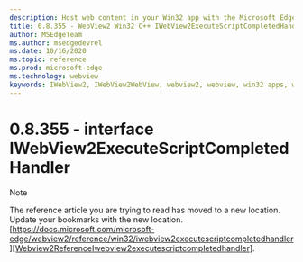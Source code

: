 ```yaml
---
description: Host web content in your Win32 app with the Microsoft Edge WebView2 control
title: 0.8.355 - WebView2 Win32 C++ IWebView2ExecuteScriptCompletedHandler
author: MSEdgeTeam
ms.author: msedgedevrel
ms.date: 10/16/2020
ms.topic: reference
ms.prod: microsoft-edge
ms.technology: webview
keywords: IWebView2, IWebView2WebView, webview2, webview, win32 apps, win32, edge
---
```


# 0.8.355 - interface IWebView2ExecuteScriptCompletedHandler 

> [!NOTE]
> The reference article you are trying to read has moved to a new location.  
> Update your bookmarks with the new location.  
> [https://docs.microsoft.com/microsoft-edge/webview2/reference/win32/iwebview2executescriptcompletedhandler][Webview2ReferenceIwebview2executescriptcompletedhandler].  

[Webview2ReferenceIwebview2executescriptcompletedhandler]: /microsoft-edge/webview2/reference/win32/iwebview2executescriptcompletedhandler "interface IWebView2ExecuteScriptCompletedHandler | Microsoft Docs"
